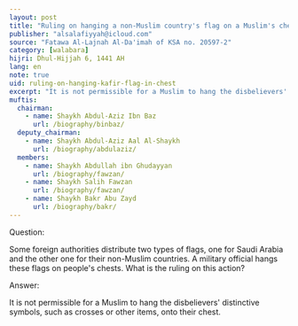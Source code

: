 ```yaml
---
layout: post
title: "Ruling on hanging a non-Muslim country's flag on a Muslim's chest"
publisher: "alsalafiyyah@icloud.com"
source: "Fatawa Al-Lajnah Al-Da'imah of KSA no. 20597-2"
category: [walabara]
hijri: Dhul-Hijjah 6, 1441 AH
lang: en
note: true
uid: ruling-on-hanging-kafir-flag-in-chest
excerpt: "It is not permissible for a Muslim to hang the disbelievers' distinctive symbols, such as crosses or other items, onto their chest."
muftis:
  chairman: 
    - name: Shaykh Abdul-Aziz Ibn Baz
      url: /biography/binbaz/
  deputy_chairman: 
    - name: Shaykh Abdul-Aziz Aal Al-Shaykh
      url: /biography/abdulaziz/
  members: 
    - name: Shaykh Abdullah ibn Ghudayyan
      url: /biography/fawzan/
    - name: Shaykh Salih Fawzan
      url: /biography/fawzan/
    - name: Shaykh Bakr Abu Zayd
      url: /biography/bakr/
---
```


Question: 

Some foreign authorities distribute two types of flags, one for Saudi Arabia and the other one for their non-Muslim countries. A military official hangs these flags on people's chests. What is the ruling on this action?

Answer:

It is not permissible for a Muslim to hang the disbelievers' distinctive symbols, such as crosses or other items, onto their chest.
